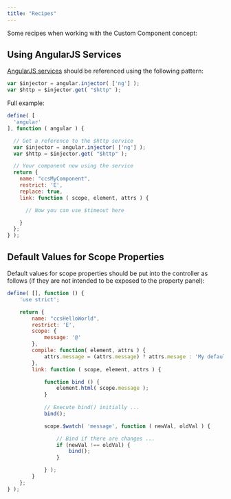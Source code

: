 ```yaml
---
title: "Recipes"
---
```


Some recipes when working with the Custom Component concept:

<!-- toc -->

## Using AngularJS Services

[AngularJS services](https://docs.angularjs.org/api/ng/service) should be referenced using the following pattern:

```js
var $injector = angular.injector( ['ng'] );
var $http = $injector.get( "$http" );
```

Full example:
```js
define( [
  'angular'
], function ( angular ) {

  // Get a reference to the $http service
  var $injector = angular.injector( ['ng'] );
  var $http = $injector.get( "$http" );

  // Your component now using the service
  return {
    name: "ccsMyComponent",
    restrict: 'E',
    replace: true,
    link: function ( scope, element, attrs ) {

      // Now you can use $timeout here

    }
  };
} );
```

## Default Values for Scope Properties

Default values for scope properties should be put into the controller as follows (if they are not intended to be exposed to the property panel):

```js
define( [], function () {
    'use strict';

    return {
        name: "ccsHelloWorld",
        restrict: 'E',
        scope: {
            message: '@'
        },
        compile: function( element, attrs ) {
            attrs.message = (attrs.message) ? attrs.mesage : 'My default message';
        },
        link: function ( scope, element, attrs ) {

            function bind () {
                element.html( scope.message );
            }
            
            // Execute bind() initially ...
            bind();

            scope.$watch( 'message', function ( newVal, oldVal ) {

                // Bind if there are changes ...
                if (newVal !== oldVal) {
                    bind();
                }

            } );
        }
    };
} );
```

